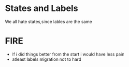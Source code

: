 # States and Labels

We all hate states,since lables are the same

# FIRE

- If i did things better from the start i would have less pain
- atleast labels migration not to hard
